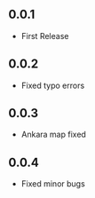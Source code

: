 ## 0.0.1

* First Release

## 0.0.2

* Fixed typo errors

## 0.0.3

* Ankara map fixed

## 0.0.4

* Fixed minor bugs
